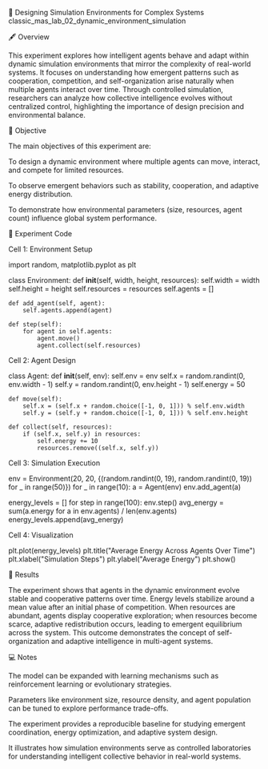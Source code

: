 🧠 Designing Simulation Environments for Complex Systems
classic_mas_lab_02_dynamic_environment_simulation

🖋️ Overview

This experiment explores how intelligent agents behave and adapt within dynamic simulation environments that mirror the complexity of real-world systems.
It focuses on understanding how emergent patterns such as cooperation, competition, and self-organization arise naturally when multiple agents interact over time.
Through controlled simulation, researchers can analyze how collective intelligence evolves without centralized control, highlighting the importance of design precision and environmental balance.

🎯 Objective

The main objectives of this experiment are:

To design a dynamic environment where multiple agents can move, interact, and compete for limited resources.

To observe emergent behaviors such as stability, cooperation, and adaptive energy distribution.

To demonstrate how environmental parameters (size, resources, agent count) influence global system performance.

📘 Experiment Code

Cell 1: Environment Setup

import random, matplotlib.pyplot as plt

class Environment:
    def __init__(self, width, height, resources):
        self.width = width
        self.height = height
        self.resources = resources
        self.agents = []

    def add_agent(self, agent):
        self.agents.append(agent)

    def step(self):
        for agent in self.agents:
            agent.move()
            agent.collect(self.resources)


Cell 2: Agent Design

class Agent:
    def __init__(self, env):
        self.env = env
        self.x = random.randint(0, env.width - 1)
        self.y = random.randint(0, env.height - 1)
        self.energy = 50

    def move(self):
        self.x = (self.x + random.choice([-1, 0, 1])) % self.env.width
        self.y = (self.y + random.choice([-1, 0, 1])) % self.env.height

    def collect(self, resources):
        if (self.x, self.y) in resources:
            self.energy += 10
            resources.remove((self.x, self.y))


Cell 3: Simulation Execution

env = Environment(20, 20, {(random.randint(0, 19), random.randint(0, 19)) for _ in range(50)})
for _ in range(10):
    a = Agent(env)
    env.add_agent(a)

energy_levels = []
for step in range(100):
    env.step()
    avg_energy = sum(a.energy for a in env.agents) / len(env.agents)
    energy_levels.append(avg_energy)


Cell 4: Visualization

plt.plot(energy_levels)
plt.title("Average Energy Across Agents Over Time")
plt.xlabel("Simulation Steps")
plt.ylabel("Average Energy")
plt.show()

📓 Results

The experiment shows that agents in the dynamic environment evolve stable and cooperative patterns over time.
Energy levels stabilize around a mean value after an initial phase of competition.
When resources are abundant, agents display cooperative exploration; when resources become scarce, adaptive redistribution occurs, leading to emergent equilibrium across the system.
This outcome demonstrates the concept of self-organization and adaptive intelligence in multi-agent systems.

💻 Notes

The model can be expanded with learning mechanisms such as reinforcement learning or evolutionary strategies.

Parameters like environment size, resource density, and agent population can be tuned to explore performance trade-offs.

The experiment provides a reproducible baseline for studying emergent coordination, energy optimization, and adaptive system design.

It illustrates how simulation environments serve as controlled laboratories for understanding intelligent collective behavior in real-world systems.
